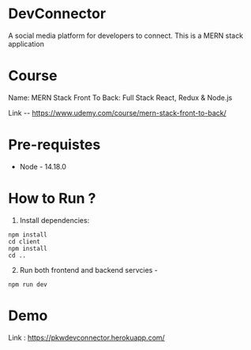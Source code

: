 # DevConnector
A social media platform for developers to connect. 
This is a MERN stack application 

# Course

Name: MERN Stack Front To Back: Full Stack React, Redux & Node.js

Link -- https://www.udemy.com/course/mern-stack-front-to-back/

# Pre-requistes
- Node - 14.18.0

# How to Run ? 

1. Install dependencies: 
````
npm install
cd client
npm install
cd ..
````

2. Run both frontend and backend servcies - 
````
npm run dev
````

# Demo
Link : https://pkwdevconnector.herokuapp.com/
